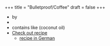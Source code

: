 +++
title = "Bulletproof/Coffee"
draft = false
+++

-   by
-
-   contains like (coconut oil)
-   [Check out recipe](https://www.bulletproof.com/recipes/bulletproof-diet-recipes/bulletproof-coffee-recipe/)
    -   [recipe in German](https://www.paleo360.de/rezepte/bulletproof-coffee/)
